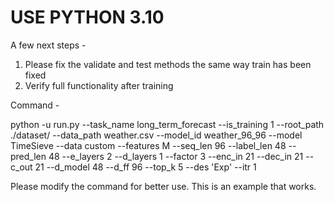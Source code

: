 # USE PYTHON 3.10

A few next steps - 
1. Please fix the validate and test methods the same way train has been fixed
2. Verify full functionality after training

Command - 

python -u run.py --task_name long_term_forecast --is_training 1 --root_path ./dataset/ --data_path weather.csv --model_id weather_96_96 --model TimeSieve --data custom --features M --seq_len 96 --label_len 48 --pred_len 48 --e_layers 2 --d_layers 1 --factor 3 --enc_in
 21 --dec_in 21 --c_out 21 --d_model 48 --d_ff 96 --top_k 5 --des 'Exp' --itr 1

Please modify the command for better use. This is an example that works.